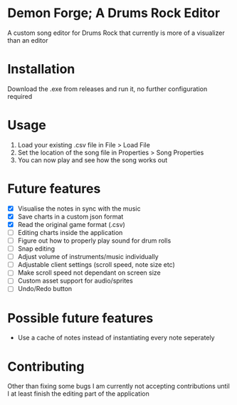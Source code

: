 # Demon Forge; A Drums Rock Editor

A custom song editor for Drums Rock that currently is more of a visualizer than an editor

# Installation

Download the .exe from releases and run it, no further configuration required

# Usage

1. Load your existing .csv file in File > Load File
2. Set the location of the song file in Properties > Song Properties
3. You can now play and see how the song works out

# Future features

- [x] Visualise the notes in sync with the music
- [x] Save charts in a custom json format
- [x] Read the original game format (.csv)
- [ ] Editing charts inside the application
- [ ] Figure out how to properly play sound for drum rolls
- [ ] Snap editing
- [ ] Adjust volume of instruments/music individually
- [ ] Adjustable client settings (scroll speed, note size etc)
- [ ] Make scroll speed not dependant on screen size
- [ ] Custom asset support for audio/sprites
- [ ] Undo/Redo button

# Possible future features

* Use a cache of notes instead of instantiating every note seperately

# Contributing

Other than fixing some bugs I am currently not accepting contributions until I at least finish the editing part of the application

